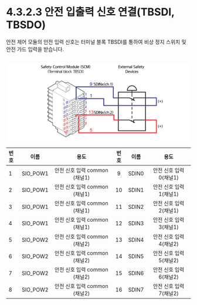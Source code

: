 # 4.3.2.3 안전 입출력 신호 연결\(TBSDI, TBSDO\)

안전 제어 모듈의 안전 입력 신호는 터미널 블록 TBSDI를 통하여 비상 정지 스위치 및 안전 가드 입력을 받습니다.

|  |
| :--- |


![&#xADF8;&#xB9BC; 29 &#xC548;&#xC804; &#xC785;&#xB825; &#xC2E0;&#xD638; &#xC5F0;&#xACB0;\(TBSDI\)](../../../.gitbook/assets/image111.png)

| **번호** | **이름** | **용도** | **번호** | **이름** | **용도** |
| :--- | :---: | :---: | :---: | :---: | :---: |
| 1 | SIO\_POW1 | 안전 신호 입력 common \(채널1\) | 9 | SDIN0 | 안전 신호 입력 0\(채널1\) |
| 2 | SIO\_POW1 | 안전 신호 입력 common \(채널1\) | 10 | SDIN1 | 안전 신호 입력 1\(채널1\) |
| 3 | SIO\_POW1 | 안전 신호 입력 common \(채널1\) | 11 | SDIN2 | 안전 신호 입력 2\(채널1\) |
| 4 | SIO\_POW1 | 안전 신호 입력 common \(채널1\) | 12 | SDIN3 | 안전 신호 입력 3\(채널1\) |
| 5 | SIO\_POW2 | 안전 신호 입력 common \(채널2\) | 13 | SDIN4 | 안전 신호 입력 4\(채널2\) |
| 6 | SIO\_POW2 | 안전 신호 입력 common \(채널2\) | 14 | SDIN5 | 안전 신호 입력 5\(채널2\) |
| 7 | SIO\_POW2 | 안전 신호 입력 common \(채널2\) | 15 | SDIN6 | 안전 신호 입력 6\(채널2\) |
| 8 | SIO\_POW2 | 안전 신호 입력 common \(채널2\) | 16 | SDIN7 | 안전 신호 입력 7\(채널2\) |



